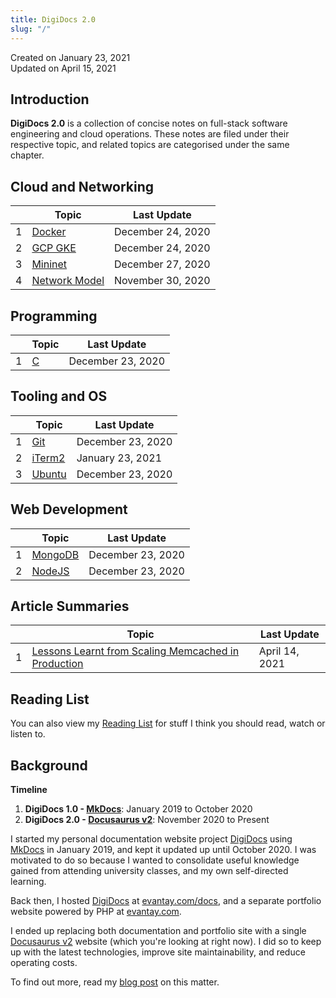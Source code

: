 ```yaml
---
title: DigiDocs 2.0
slug: "/"
---
```


Created on January 23, 2021  
Updated on April 15, 2021

## Introduction

**DigiDocs 2.0** is a collection of concise notes on full-stack software engineering and cloud operations. These notes are filed under their respective topic, and related topics are categorised under the same chapter.

## Cloud and Networking

|     | Topic                          | Last Update       |
| --- | ------------------------------ | ----------------- |
| 1   | [Docker](docker-cheatsheet)    | December 24, 2020 |
| 2   | [GCP GKE](gcp-gke-cheatsheet)  | December 24, 2020 |
| 3   | [Mininet](mininet-setup)       | December 27, 2020 |
| 4   | [Network Model](network-model) | November 30, 2020 |

## Programming

|     | Topic             | Last Update       |
| --- | ----------------- | ----------------- |
| 1   | [C](c-cheatsheet) | December 23, 2020 |

## Tooling and OS

|     | Topic                          | Last Update       |
| --- | ------------------------------ | ----------------- |
| 1   | [Git](git-cheatsheet)          | December 23, 2020 |
| 2   | [iTerm2](iterm2-cheatsheet)    | January 23, 2021  |
| 3   | [Ubuntu](os-ubuntu-cheatsheet) | December 23, 2020 |

## Web Development

|     | Topic                        | Last Update       |
| --- | ---------------------------- | ----------------- |
| 1   | [MongoDB](mongodb-setup)     | December 23, 2020 |
| 2   | [NodeJS](nodejs-auto-reload) | December 23, 2020 |

## Article Summaries

|     | Topic                                                                    | Last Update    |
| --- | ------------------------------------------------------------------------ | -------------- |
| 1   | [Lessons Learnt from Scaling Memcached in Production](scaling-memcached) | April 14, 2021 |

## Reading List

You can also view my [Reading List](reading-list) for stuff I think you should read, watch or listen to.

## Background

**Timeline**

1. **DigiDocs 1.0 - [MkDocs](https://www.mkdocs.org/)**: January 2019 to October 2020
1. **DigiDocs 2.0 - [Docusaurus v2](https://v2.docusaurus.io/)**: November 2020 to Present

I started my personal documentation website project [DigiDocs](https://digipie.github.io/digidocs/) using [MkDocs](https://www.mkdocs.org/) in January 2019, and kept it updated up until October 2020. I was motivated to do so because I wanted to consolidate useful knowledge gained from attending university classes, and my own self-directed learning.

Back then, I hosted [DigiDocs](https://digipie.github.io/digidocs/) at [evantay.com/docs](https://www.evantay.com/docs/), and a separate portfolio website powered by PHP at [evantay.com](https://www.evantay.com).

I ended up replacing both documentation and portfolio site with a single [Docusaurus v2](https://v2.docusaurus.io/) website (which you're looking at right now). I did so to keep up with the latest technologies, improve site maintainability, and reduce operating costs.

To find out more, read my [blog post](../blog/history) on this matter.
